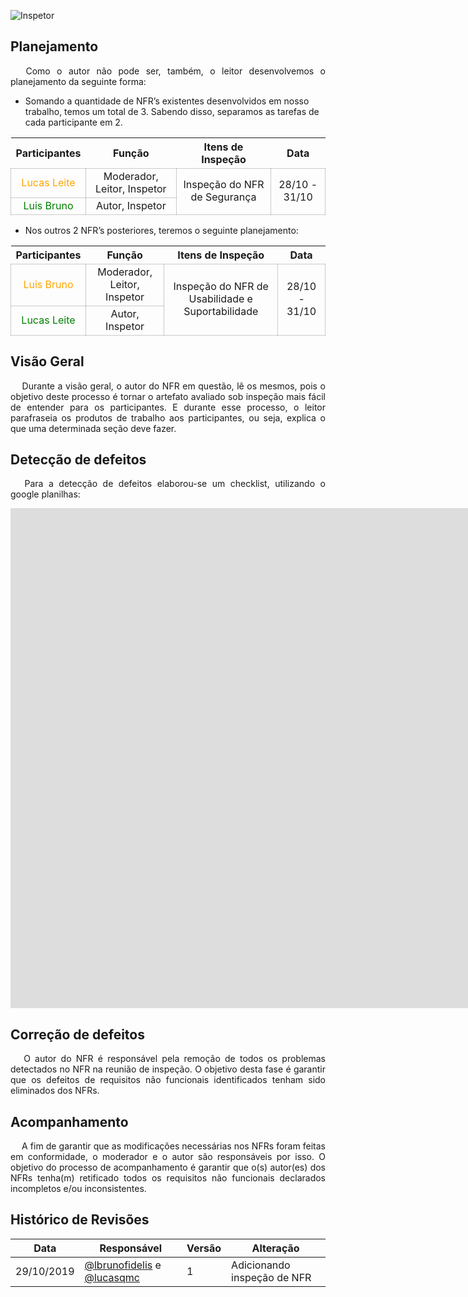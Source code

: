 ![Inspetor](../../../img/sherlock.png)

## **Planejamento**
<p align="justify">&emsp;
    Como o autor não pode ser, também, o leitor desenvolvemos o planejamento da seguinte forma:
</p>

* Somando a quantidade de NFR’s existentes desenvolvidos em nosso trabalho, temos um total de 3. Sabendo disso, separamos as tarefas de cada participante em 2. 

<table>
    <thead>
        <tr>
            <th>Participantes</th>
            <th>Função</th>
            <th>Itens de Inspeção</th>
            <th>Data</th>
        </tr>
    </thead>
    <tbody >
        <tr>
            <td style="vertical-align: middle;text-align:center;border: 0.5px solid rgba(0,0,0,0.2);"><span style="color:orange">Lucas Leite</span></td>
            <td style="vertical-align: middle;text-align:center;border: 0.5px solid rgba(0,0,0,0.2);">Moderador, Leitor, Inspetor</td>
            <td style="vertical-align: middle;text-align:center;border: 0.5px solid rgba(0,0,0,0.2);" rowspan="2">Inspeção do NFR de Segurança</td>
            <td style="vertical-align: middle;text-align:center;border: 0.5px solid rgba(0,0,0,0.2);" rowspan="2">28/10 - 31/10 </td>
        </tr>
        <tr>
            <td style="vertical-align: middle;text-align:center;border: 0.5px solid rgba(0,0,0,0.2);"><span style="color:green">Luis Bruno</span></td>
            <td style="vertical-align: middle;text-align:center;border: 0.5px solid rgba(0,0,0,0.2);">Autor, Inspetor</td>
        </tr>            
    </tbody>
</table>

* Nos outros 2 NFR’s posteriores, teremos o seguinte planejamento:

<table>
    <thead>
        <tr>
            <th>Participantes</th>
            <th>Função</th>
            <th>Itens de Inspeção</th>
            <th>Data</th>
        </tr>
    </thead>
    <tbody >
        <tr>
            <td style="vertical-align: middle;text-align:center;border: 0.5px solid rgba(0,0,0,0.2);"><span style="color:orange">Luis Bruno</span></td>
            <td style="vertical-align: middle;text-align:center;border: 0.5px solid rgba(0,0,0,0.2);">Moderador, Leitor, Inspetor</td>
            <td style="vertical-align: middle;text-align:center;border: 0.5px solid rgba(0,0,0,0.2);" rowspan="2">Inspeção do NFR de Usabilidade e Suportabilidade</td>
            <td style="vertical-align: middle;text-align:center;border: 0.5px solid rgba(0,0,0,0.2);" rowspan="2">28/10 - 31/10 </td>
        </tr>
        <tr>
            <td style="vertical-align: middle;text-align:center;border: 0.5px solid rgba(0,0,0,0.2);"><span style="color:green">Lucas Leite</span></td>
            <td style="vertical-align: middle;text-align:center;border: 0.5px solid rgba(0,0,0,0.2);">Autor, Inspetor</td>
        </tr>            
    </tbody>
</table>

## **Visão Geral**

<p align="justify">&emsp;
    Durante a visão geral, o autor do NFR em questão, lê os mesmos, pois o objetivo deste processo é tornar o artefato avaliado sob inspeção mais fácil de entender para os participantes. E durante esse processo, o leitor parafraseia os produtos de trabalho aos participantes, ou seja, explica o que uma determinada seção deve fazer.
</p>

## **Detecção de defeitos**

<p align="justify">&emsp;
    Para a detecção de defeitos elaborou-se um checklist, utilizando o google planilhas:
</p>

<p align="center"><iframe src="https://docs.google.com/spreadsheets/d/1zpFaPXciLxNvwbKTnAl6ktWDvKoMBe6vXoxK6oYsyoE/edit?usp=sharing" frameborder="0" width="3000" height="800" allowfullscreen="true"e mozallowfullscreen="tru" webkitallowfullscreen="true"></iframe></p>

## **Correção de defeitos**

<p align="justify">&emsp;
    O autor do NFR é responsável pela remoção de todos os problemas detectados no NFR na reunião de inspeção. O objetivo desta fase é garantir que os defeitos de requisitos não funcionais identificados tenham sido eliminados dos NFRs.
</p>

## **Acompanhamento**

<p align="justify">&emsp;
    A fim de garantir que as modificações necessárias nos NFRs foram feitas em conformidade, o moderador e o autor são responsáveis por isso. O objetivo do processo de acompanhamento é garantir que o(s) autor(es) dos NFRs tenha(m) retificado todos os requisitos não funcionais declarados incompletos e/ou inconsistentes.
</p>

## **Histórico de Revisões**

| Data       | Responsável                                                                                   | Versão | Alteração                   |
| ---------- | --------------------------------------------------------------------------------------------- | ------ | --------------------------- |
| 29/10/2019 | [@lbrunofidelis](https://github.com/lbrunofidelis) e [@lucasqmc](https://github.com/lucasqmc) | 1      | Adicionando inspeção de NFR |
